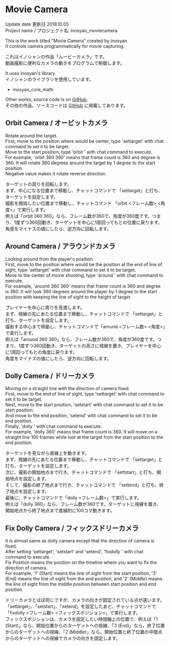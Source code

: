 # Movie Camera
Update date 更新日 2018.10.05  
Project name / プロジェクト名: inosyan_moviecamera    

This is the work titled "Movie Camera" created by inosyan.  
It controls camera programmatically for movie capturing.

これはイノシャンの作品「ムービーカメラ」です。  
動画撮影に便利なカメラの動きをプログラムで制御します。

It uses inosyan's library.  
イノシャンのライブラリを使用しています。  
- inosyan_core_math

Other works, source code is on [GitHub](https://github.com/inosyan/inosyans-makecode-sources).    
その他の作品、ソースコードは [GitHub](https://github.com/inosyan/inosyans-makecode-sources) に掲載してあります。


## Orbit Camera / オービットカメラ
Rotate around the target.  
First, move to the position where would be center, type 'settarget' with chat command to set it to be target.  
Move to the start position, type 'orbit <Frame Count> <Degree>' with chat command to execute.  
For example, 'orbit 360 360' means that frame count is 360 and degree is 360. It will rotate 360 degrees around the target by 1 degree to the start position.  
Negative value makes it rotate reverse direction.  

ターゲットの周りを回転します。  
まず、中心になる位置まで移動し、チャットコマンドで 「settarget」と打ち、ターゲットを設定します。  
撮影を開始したい位置まで移動し、チャットコマンド 「orbit <フレーム数> <角度>」で実行します。  
例えば「orbit 360 360」なら、フレーム数が360で、角度が360度です。つまり、1度ずつ360回動き、ターゲットを中心に1周回ってもとの位置に戻ります。  
角度をマイナスの値にしたら、逆方向に回転します。  

## Around Camera / アラウンドカメラ
Looking around from the player's position.  
First, move to the position where would be the position at the end of line of sight, type 'settarget' with chat command to set it to be target.  
Move to the center of movie shooting, type 'around <Frame Count> <Degree>' with chat command to execute.  
For example, 'around 360 360' means that frame count is 360 and degree is 360. It will look 360 degrees around the player by 1 degree to the start position with keeping the line of sight to the height of target.  

プレイヤーを中心に周りを見渡します。  
まず、視線の先にあたる位置まで移動し、チャットコマンドで 「settarget」と打ち、ターゲットを設定します。  
撮影する中心まで移動し、チャットコマンドで「around <フレーム数> <角度>」で実行します。  
例えば「around 360 360」なら、フレーム数が360で、角度が360度です。つまり、1度ずつ360回動き、ターゲットの高さに視線を置き、プレイヤーを中心に1周回ってもとの角度に戻ります。  
角度をマイナスの値にしたら、逆方向に回転します。  

## Dolly Camera / ドリーカメラ
Moving on a straight line with the direction of camera fixed.  
First, move to the end of line of sight, type 'settarget' with chat command to set it to be target.  
Nest, move to the start position, 'setstart' with chat command to set it to be start position.  
And move to the end position, 'setend' with chat command to set it to be end position.  
Finally, 'dolly <Frame Count>' with chat command to execute.  
For example, 'dolly 360' means that frame count is 360. It will move on a straight line 100 frames while loot at the target from the start position to the end position.  

ターゲットを見ながら直線上を動きます。  
まず、視線の先にあたる位置まで移動し、チャットコマンドで 「settarget」と打ち、ターゲットを設定します。  
次に、撮影の開始地点まで行き、チャットコマンドで 「settstart」と打ち、開始地点を設定します。  
そして、撮影の終了地点まで行き、チャットコマンドで 「settend」と打ち、終了地点を設定します。  
最後に、チャットコマンドで「dolly <フレーム数>」で実行します。  
例えば「dolly 360」なら、フレーム数が360です。ターゲットに視線を置き、開始地点から終了地点まで直線的に100コマ動きます。  

## Fix Dolly Camera / フィックスドリーカメラ
It is almost same as dolly camera except that the direction of camera is fixed.  
After setting 'settarget', 'setstart' and 'setend', 'fixdolly <Frame Count> <Fix Position>' with chat command to execute.  
Fix Position means the position on the timeline where you want to fix the direction of camera.  
For example, '1' (Start) means the line of sight from the start position, '3' (End) means the line of sight from the end position, and '2' (Middle) means the line of sight from the middle position between start position and end position.  

ドリーカメラとほぼ同じですが、カメラの向きが固定されている点が違います。  
「settarget」、「setstart」、「setend」を設定したあと、チャットコマンドで「fixdolly <フレーム数> <フィックスポジション>」で実行します。  
フィックスポジションは、カメラを固定したい時間軸上の位置で、例えば「1 (Start)」なら、開始位置からのターゲットへの視線、「3 (End)」なら、終了位置からのターゲットへの視線、「2 (Middle)」なら、開始位置と終了位置の中間点からのターゲットへの視線でカメラの向きを固定します。  
